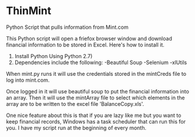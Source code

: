 # ThinMint
Python Script that pulls information from Mint.com

This Python script will open a friefox browser window and download financial 
information to be stored in Excel. Here's how to install it.

1. Install Python Using Python 2.7)
2. Dependencies include the following:
    -Beautiful Soup
    -Selenium
    -xlUtils

When mint.py runs it will use the credentials stored in the mintCreds file to
log into mint.com.

Once logged in it will use beautiful soup to put the financial information into
an array. Then it will use the mintArray file to select which elements in the 
array are to be written to the excel file 'BalanceCopy.xls'.
	
One nice feature about this is that if you are lazy like me but you want to 
keep financial records, Windows has a task scheduler that can run this for you. 
I have my script run at the beginning of every month.


